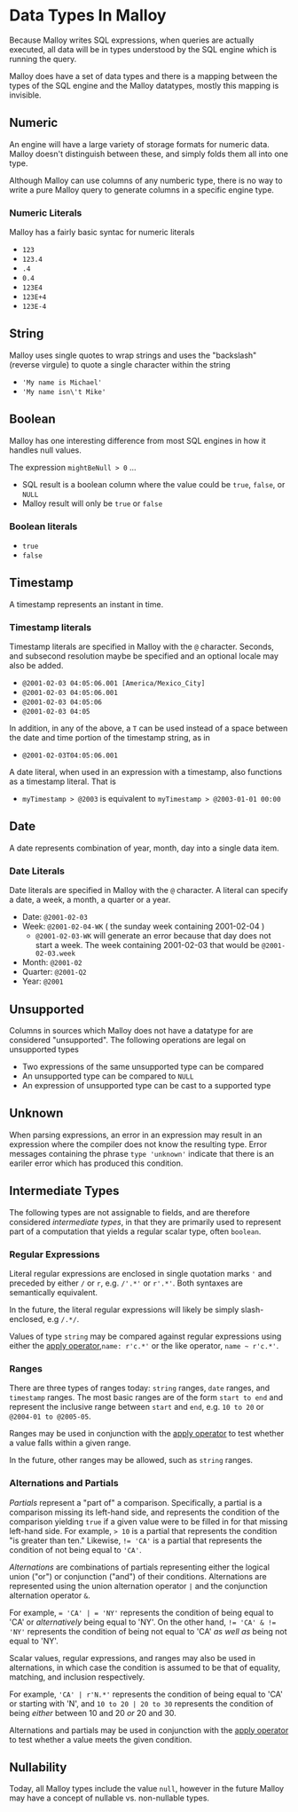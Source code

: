 # Data Types In Malloy

Because Malloy writes SQL expressions, when queries are actually executed, all data will be in types understood by the SQL engine which is running the query.

Malloy does have a set of data types and there is a mapping between the types of the SQL engine and the Malloy datatypes, mostly this mapping is invisible.

## Numeric

An engine will have a large variety of storage formats for numeric data. Malloy doesn't distinguish between these, and simply folds them all into one type.

Although Malloy can use columns of any numberic type, there is no way to write a pure Malloy query to generate columns in a specific engine type.

### Numeric Literals

Malloy has a fairly basic syntac for numeric literals

* `123`
* `123.4`
* `.4`
* `0.4`
* `123E4`
* `123E+4`
* `123E-4`

## String

Malloy uses single quotes to wrap strings and uses the "backslash" (reverse virgule) to quote a single character within the string

* `'My name is Michael'`
* `'My name isn\'t Mike'`

## Boolean

Malloy has one interesting difference from most SQL engines in how it handles null values.

The expression `mightBeNull > 0` ...
* SQL result is a boolean column where the value could be `true`, `false`, or `NULL`
* Malloy result will only be `true` or `false`

### Boolean literals

* `true`
* `false`

## Timestamp

A timestamp represents an instant in time.

### Timestamp literals

Timestamp literals are specified in Malloy with the `@` character. Seconds, and subsecond resolution maybe be specified and an optional locale may also be added.

* `@2001-02-03 04:05:06.001 [America/Mexico_City]`
* `@2001-02-03 04:05:06.001`
* `@2001-02-03 04:05:06`
* `@2001-02-03 04:05`

In addition, in any of the above, a `T` can be used instead of a space between the date and time portion of the timestamp string, as in

* `@2001-02-03T04:05:06.001`

A date literal, when used in an expression with a timestamp, also functions as a timestamp literal. That is

* `myTimestamp > @2003` is equivalent to `myTimestamp > @2003-01-01 00:00`

## Date

A date represents combination of year, month, day into a single data item.

### Date Literals

Date literals are specified in Malloy with the `@` character. A literal can specify a date, a week, a month, a quarter or a year.

* Date: `@2001-02-03`
* Week: `@2001-02-04-WK` ( the sunday week containing 2001-02-04 )
   * `@2001-02-03-WK` will generate an error because that day does not start a week. The week containing 2001-02-03 that would be `@2001-02-03.week`
* Month: `@2001-02`
* Quarter: `@2001-Q2`
* Year: `@2001`


## Unsupported

Columns in sources which Malloy does not have a datatype for are considered "unsupported". The following operations are legal on unsupported types

* Two expressions of the same unsupported type can be compared
* An unsupported type can be compared to `NULL`
* An expression of unsupported type can be cast to a supported type

## Unknown

When parsing expressions, an error in an expression may result in an expression where the compiler does not know the resulting type. Error messages containing the phrase `type 'unknown'` indicate that there is an eariler error which has produced this condition.


## Intermediate Types

The following types are not assignable to fields, and are
therefore considered _intermediate types_, in that they are
primarily used to represent part of a computation that
yields a regular scalar type, often `boolean`.

### Regular Expressions

Literal regular expressions are enclosed in single quotation
marks `'` and preceded by either `/` or `r`, e.g. `/'.*'` or `r'.*'`. Both syntaxes are semantically equivalent.

In the future, the literal regular expressions will likely
be simply slash-enclosed, e.g <code>/.*/</code>.

Values of type `string` may be compared against regular
expressions using either the [apply operator](apply.md),`name: r'c.*'` or the like operator, `name ~ r'c.*'`.

### Ranges

There are three types of ranges today: `string` ranges, `date` ranges, and `timestamp` ranges. The most basic ranges
are of the form `start to end` and represent the inclusive range between `start` and `end`, e.g. `10 to 20` or `@2004-01 to @2005-05`.

Ranges may be used in conjunction with the [apply operator](apply.md) to test whether a value falls within a given range.

In the future, other ranges may be allowed, such as `string` ranges.

### Alternations and Partials

_Partials_ represent a "part of" a comparison.
Specifically, a partial is a comparison missing its
left-hand side, and represents the condition of the
comparison yielding `true` if a given value were to be
filled in for that missing left-hand side. For example, `> 10` is a partial that represents the condition "is greater
than ten." Likewise, `!= 'CA'` is a partial that represents the condition of not being equal to `'CA'`.

_Alternations_ are combinations of partials representing
either the logical union ("or") or conjunction ("and") of
their conditions. Alternations are represented using the
union alternation operator `|` and the conjunction
alternation operator `&`.

For example, `= 'CA' | = 'NY'` represents the condition of being equal to 'CA' or _alternatively_ being equal to 'NY'. On the other hand, `!= 'CA' & != 'NY'` represents the condition of being not equal to 'CA' _as well as_ being not equal to 'NY'.

Scalar values, regular expressions, and
ranges may also be used in alternations, in which case the
condition is assumed to be that of equality, matching, and
inclusion respectively.

For example, `'CA' | r'N.*'` represents the condition of being equal to 'CA' or starting with 'N', and `10 to 20 | 20 to 30` represents the condition of being _either_ between 10 and 20 _or_ 20 and 30.

Alternations and partials may be used in conjunction with the [apply operator](apply.md) to test whether a value meets the given condition.

## Nullability

Today, all Malloy types include the value `null`, however
in the future Malloy may have a concept of nullable vs.
non-nullable types.
